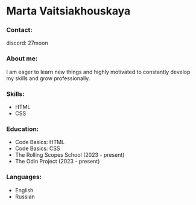 # Marta Vaitsiakhouskaya
### Contact: ###

discord: 27moon

### About me: ###

I am eager to learn new things and highly motivated to constantly develop my skills and grow professionally.

### Skills: ###

- HTML
- CSS

### Education: ###

- Code Basics: HTML
- Code Basics: CSS
- The Rolling Scopes School (2023 - present)
- The Odin Project (2023 - present)


### Languages: ###

- English
- Russian